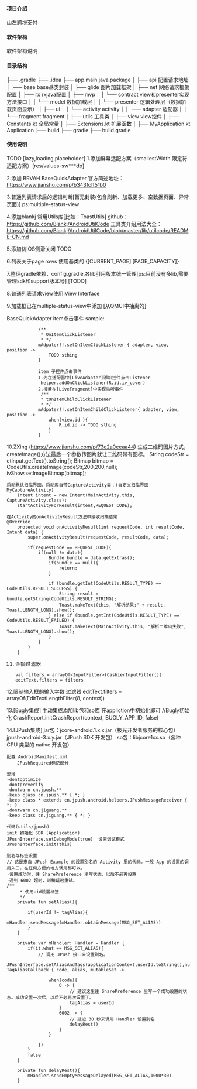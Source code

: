 
#### 项目介绍
山左跨境支付

#### 软件架构
软件架构说明

#### 目录结构
├── .gradle
├── .idea
├── app.main.java.package
│   ├── api                 配置请求地址
│   ├── base                base基类封装
│   ├── glide               图片加载框架
│   ├── net                 网络请求框架配置
│   ├── rx                  rxjava配置
│   ├── mvp
│   │    └── contract       view和presenter实现方法接口
│   │    └── model          数据加载层
│   │    └── presenter      逻辑处理层（数据加载页面显示）
│   ├── ui
│   │    └── activity       activity
│   │    └── adapter        适配器
│   │    └── fragment       fragment
│   ├── utils               工具类
│   ├── view                view控件
│   ├── Constants.kt        全局常量
│   ├── Extensions.kt       扩展函数
│   ├── MyApplication.kt    Application
├── build
├── gradle
├── build.gradle



#### 使用说明
TODO [lazy,loading,placeholder]
1.添加屏幕适配方案（smallestWidth 限定符适配方案）[res/values-sw***dp]

2.添加 BRVAH BaseQuickAdapter 官方简述地址：<a href="#">https://www.jianshu.com/p/b343fcff51b0</a>

3.普通列表请求后的逻辑判断[暂无封装(包含刷新、加载更多、空数据页面、异常页面)] ps:multiple-status-view

4.添加blankj 常用Utils库[比如：ToastUtils] github：<a href="#">https://github.com/Blankj/AndroidUtilCode</a>
        工具类介绍用法大全：https://github.com/Blankj/AndroidUtilCode/blob/master/lib/utilcode/README-CN.md

5.添加仿IOS侧滑关闭 TODO

6.列表关于page rows 使用基类的 {[CURRENT_PAGE] [PAGE_CAPACITY]}

7.整理gradle依赖，config.gradle,各lib引用版本统一管理[ps:目前没有多lib,需要管理sdk和support版本号] [TODO]

8.普通列表请求view使用IView Interface

9.加载框已在multiple-status-view中添加 [从QMUI中抽离的]

BaseQuickAdapter item点击事件
                                sample:

                /**
                 * OnItemClickListener
                 * */
                mAdpater!!.setOnItemClickListener { adapter, view, position ->
                    TODO sthing
                }

                item 子控件点击事件
                1.先在适配器中[LiveAdapter]添加控件点击Listener
                 helper.addOnClickListener(R.id.iv_cover)
                2.接着在[LiveFragment]中实现监听事件
                 /**
                 * tOnItemChildClickListener
                 * */
                mAdpater!!.setOnItemChildClickListener{ adapter, view, position ->
                    when(view.id ){
                        R.id.id -> TODO sthing
                    }
                }

10.ZXing (https://www.jianshu.com/p/73e2a0eeaa44)
    生成二维码图片方式，createImage()方法最后一个参数传图片就让二维码带有图标。
        String codeStr = etInput.getText().toString();
        Bitmap bitmap = CodeUtils.createImage(codeStr,200,200,null);
        ivShow.setImageBitmap(bitmap);

    启动默认扫描界面，启动库自带CaptureActivity类：(自定义扫描界面 MyCaptureActivity)
        Intent intent = new Intent(MainActivity.this, CaptureActivity.class);
        startActivityForResult(intent,REQUEST_CODE);

    在Activity的onActivityResult方法中接收扫描结果
    @Override
        protected void onActivityResult(int requestCode, int resultCode, Intent data) {
            super.onActivityResult(requestCode, resultCode, data);

            if(requestCode == REQUEST_CODE){
                if(null != data){
                    Bundle bundle = data.getExtras();
                    if(bundle == null){
                        return;
                    }

                    if (bundle.getInt(CodeUtils.RESULT_TYPE) == CodeUtils.RESULT_SUCCESS) {
                        String result = bundle.getString(CodeUtils.RESULT_STRING);
                        Toast.makeText(this, "解析结果:" + result, Toast.LENGTH_LONG).show();
                    } else if (bundle.getInt(CodeUtils.RESULT_TYPE) == CodeUtils.RESULT_FAILED) {
                        Toast.makeText(MainActivity.this, "解析二维码失败", Toast.LENGTH_LONG).show();
                    }
                }
            }
        }

11. 金额过滤器

        val filters = arrayOf<InputFilter>(CashierInputFilter())
        editText.filters = filters

12.限制输入框的输入字数 过滤器
        editText.filters = arrayOf<InputFilter>(EditTextLengthFilter(8, context))

13.[Bugly集成]
    手动集成添加lib包和so库
    在appliction中初始化即可
    //Bugly初始化
    CrashReport.initCrashReport(context, BUGLY_APP_ID, false)

14.[JPush集成]
    jar包：jcore-android.1.x.x.jar（极光开发者服务的核心包）
           jpush-android-3.x.y.jar（JPush SDK 开发包）
    so包：libjcore1xx.so（各种 CPU 类型的 native 开发包）

    配置 AndroidManifest.xml
        JPushRequired标记部分

    混淆
    -dontoptimize
    -dontpreverify
    -dontwarn cn.jpush.**
    -keep class cn.jpush.** { *; }
    -keep class * extends cn.jpush.android.helpers.JPushMessageReceiver { *; }
    -dontwarn cn.jiguang.**
    -keep class cn.jiguang.** { *; }

    代码(utils/jpush)
    init 初始化 SDK (Application)
    JPushInterface.setDebugMode(true)  设置调试模式
    JPushInterface.init(this)

    别名与标签设置
    // 这是来自 JPush Example 的设置别名的 Activity 里的代码。一般 App 的设置的调用入口，在任何方便的地方调用都可以。
    ·设置成功时，往 SharePreference 里写状态，以后不必再设置
    ·遇到 6002 超时，则稍延迟重试。
    /**
         * 使用uid设置标签
         */
        private fun setAlias(){

            if(userId != tagAlias){
                mHandler.sendMessage(mHandler.obtainMessage(MSG_SET_ALIAS))
            }
        }

        private var mHandler: Handler = Handler {
            if(it.what == MSG_SET_ALIAS){
                // 调用 JPush 接口来设置别名。
                JPushInterface.setAliasAndTags(applicationContext,userId.toString(),null, TagAliasCallback { code, alias, mutableSet ->

                    when(code){
                        0 -> {
                            // 建议这里往 SharePreference 里写一个成功设置的状态。成功设置一次后，以后不必再次设置了。
                            tagAlias = userId
                        }
                        6002 -> {
                            // 延迟 30 秒来调用 Handler 设置别名
                            delayRest()
                        }
                    }

                })
            }
            false
        }

        private fun delayRest(){
            mHandler.sendEmptyMessageDelayed(MSG_SET_ALIAS,1000*30)
        }
